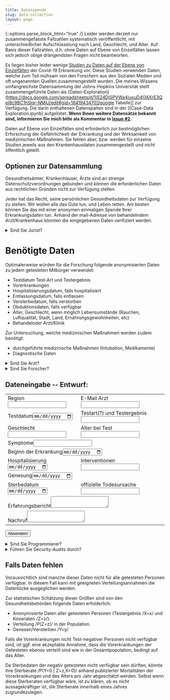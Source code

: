 ```yaml
---
title: Datenspende
slug: data-collection
layout: page
---
```

{::options parse_block_html="true" /}
Leider werden derzeit nur zusammengefasste Fallzahlen systematisch veröffentlicht, mit unterschiedlicher Aufschlüsselung nach Land, Geschlecht, und Alter.
Auf Basis dieser Fallzahlen, d.h. ohne Daten auf Ebene von Einzelfällen lassen sich jedoch obige drängendsten Fragen nicht beantworten.


Es liegen bisher leider wenige [Studien zu Daten auf der Ebene von Einzelfällen](2.2_Studien.html) der Covid-19 Erkrankung vor.
Diese Studien verwenden Daten, welche zum Teil mühsam von den Forschern aus den Sozialen Medien und oft ungenannten Quellen zusammengestellt wurden.
Die meines Wissens umfangreichste Datensammlung der Johns-Hopkins Universität stellt zusammengeführte Daten als [Daten-Exploration](https://docs.google.com/spreadsheets/d/1jS24DjSPVWa4iuxuD4OAXrE3QeI8c9BC1hSlqr-NMiU/edit#gid=1841943470][google Tabelle]] zur Verfügung. Die darin enthaltenen Datenspalten sind in der [[Case-Data Exploration.ipynb) aufgelistet.
**Wenn Ihnen weitere Datensätze bekannt sind, informieren Sie mich bitte als Kommentar in [Issue #2](https://github.com/gkappler/CausalCovid-19/issues/2).**


Daten auf Ebene von Einzelfällen sind erforderlich zur bestmöglichen Erforschung der Gefährlichkeit der Erkrankung und der Wirksamkeit von medizinischen Maßnahmen.
Sie fehlen aber, bzw. werden für einzelne Studien jeweils aus den Krankenhausdaten zusammengestellt und nicht öffentlich geteilt.


## Optionen zur Datensammlung

Gesundheitsämter, Krankenhäuser, Ärzte
sind an strenge Datenschutzverordnungen gebunden und können die erforderlichen Daten aus rechtlichen Gründen nicht zur Verfügung stellen.


Jeder hat das Recht, seine persönlichen Gesundheitsdaten zur Verfügung zu stellen.
Wir wollen alle das Gute tun, und Leben retten.
Am besten können Sie das mit einer anonymen einmaligen Spende Ihrer Erkrankungsdaten tun.
Anhand der mail-Adresse von behandelndem Arzt/Krankenhaus könnten die eingegebenen Daten verifiziert werden.

<details><summary markdown="span">Sind Sie Jurist?</summary>
- Wie kann unser Vorschlag verbessert werden, um alle datenschutzrechtlichen Vorgaben zu erfüllen und Bedenken zu berücksichtigen?
- Haben Hinterbliebenen das Recht, die Daten Ihrer verstorbenen Angehörigen mit einem Nachruf zu veröffentlichen?
- Unter welchen Umständen würden Sie eine Erkrankungs-Datenspende weiterempfehlen?
<div markdown="0">
	{% include comment_form.html subject="legal" %}
</div>
</details>

# Benötigte Daten
Optimalerweise würden für die Forschung folgende anonymisierten Daten zu jedem getesteten Mitbürger verwendet:
- Testdatum Test-Art und Testergebnis
- Vorerkrankungen
- Hospitalisierungsdatum, falls hospitalisiert
- Entlassungsdatum, falls entlassen
- Versterbedatum, falls verstorben
- Obduktionsdaten, falls verfügbar
- Alter, Geschlecht, wenn möglich Lebensumstände (Rauchen, Luftqualität, Stadt, Land, Ernährungsgewohnheiten, etc)
- Behandelnder Arzt/Klinik

Zur Untersuchung, welche medizinischen Maßnahmen werden zudem benötigt:
- durchgeführte medizinische Maßnahmen (Intubation, Medikamente)
- Diagnostische Daten


<details><summary markdown="span">Sind Sie Arzt?</summary>
- Welche diagnostischen Kennwerte und klinischen Maßnahmen sollten ausdrücklich erfragt werden?
- Unter welchen Umständen würden Sie eine Erkrankungs-Datenspende weiterempfehlen?
<div markdown="0">
	{% include comment_form.html subject="doctor" %}
</div>
</details>


<details><summary markdown="span">Sind Sie Forscher?</summary>
- Bräuchten Sie zusätzliche Daten für Ihre Forschung?
- Unter welchen Umständen würden Sie eine Erkrankungs-Datenspende weiterempfehlen?
<div markdown="0">
	{% include comment_form.html subject="researcher" %}
</div>
</details>


## Dateneingabe -- Entwurf:
  
<form method="POST" action="{{ site.staticman_data_url }}">
  <table>
  <input name="options[redirect]" type="hidden" value="https://gkappler.github.io/CausalCovid-19/">
  <!-- e.g. "2016-01-02-this-is-a-post" -->
  <input name="options[slug]" type="hidden" value="{{ page.slug }}">
  <tr><td><label>Region<input name="fields[date_test]" type="text"></label></td>
	  <td><label>E-Mail Arzt<input name="fields[doctor]" type="email"></label></td></tr>
  <tr><td><label>Testdatum<input name="fields[date_test]" type="date"></label></td>
	  <td><label>Testart(?) und Testergebnis<input name="fields[test_result]" type="text"></label></td></tr>
  <tr><td><label>Geschlecht<input name="fields[gender]" type="numeric"></label></td>
      <td><label>Alter bei Test<input name="fields[age]" type="numeric"></label></td></tr>
  <tr><td colspan="2"><label>Symptome<input name="fields[symptoms]" type="text"></label></td></tr>
  <tr><td colspan="2"><label>Beginn der Erkrankung<input name="fields[disease_onset]" type="date"></label></td></tr>
  <tr><td><label>Hospitalisierung<input name="fields[date_hospital]" type="date"></label></td>
	  <td><label>Interventionen<input name="fields[interventions]" type="text"></label></td></tr>
  <tr><td colspan="2"><label>Genesung<input name="fields[date_recovered]" type="date"></label></td></tr>
  <tr><td><label>Sterbedatum<input name="fields[date_deceased]" type="date"></label></td>
      <td><label>offizielle Todesursache<input name="fields[cause_of_death]" type="text"></label></td></tr>
  <tr><td colspan="2"><label>Erfahrungsbericht<textarea name="fields[message]"></textarea></label></td></tr>
  <tr><td colspan="2"><label>Nachruf<textarea name="fields[obituary]"></textarea></label></td></tr>
  </table>
  <button type="submit">Absenden!</button>
</form>


<details><summary markdown="span">Sind Sie Programmierer?</summary>
- Wie würden Sie die technische Umsetzung dieses Projekts verbessern?
- Können Sie helfen?
<div markdown="0">
	{% include comment_form.html subject="programming" %}
</div>
</details>

<details><summary markdown="span">Führen Sie Security-Audits durch?</summary>
- Wie kann unser Vorschlag verbessert werden, um alle datenschutzrechtlichen Vorgaben zu erfüllen und Bedenken zu berücksichtigen?
<div markdown="0">
	{% include comment_form.html subject="data-security" %}
</div>
</details>


## Falls Daten fehlen
Voraussichtlich sind manche dieser Daten nicht für alle getesteten Personen verfügbar.
In diesem Fall kann mit geeigneten Verteilungsannahmen die Datenlücke ausgeglichen werden.

Zur statistischen Schätzung dieser Größen sind von den Gesundheitsbehörden folgende Daten erfolderlich:
- Anonymisierte Daten aller getesteten Personen (Testergebnis /X=x/ und Kovariaten /Z=z/).
- Verteilung /P(Z=z)/ in der Population.
- Genesen/Versterben /Y=y/.

Falls die Vorerkrankungen nicht Test-negativer Personen nicht verfügbar sind, ist ggf. eine akzeptable Annahme, dass die Vorerkrankungen der Getesteten ebenso verteilt sind wie in der Gesamtpopulation, bedingt auf das Alter.

Da Sterbedaten der negativ getesteten nicht verfügbar sein dürften, könnte ihre Sterberate /P(Y=0 | Z=z,X=0)/ anhand publizierter Mortalitäten der Vorerkrankungen und des Alters pro Jahr abgeschätzt werden.
Selbst wenn diese Sterberaten verfügbar wäre, ist zu klären, ob es nicht aussagekräftiger ist, die Sterberate innerhalb eines Jahres zugrundezulegen.
